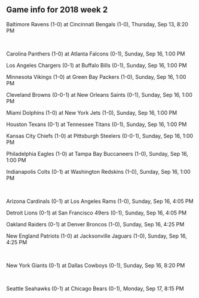 ## Game info for 2018 week 2
Baltimore Ravens (1-0) at Cincinnati Bengals (1-0), Thursday, Sep 13, 8:20 PM


<br/>

Carolina Panthers (1-0) at Atlanta Falcons (0-1), Sunday, Sep 16, 1:00 PM

Los Angeles Chargers (0-1) at Buffalo Bills (0-1), Sunday, Sep 16, 1:00 PM

Minnesota Vikings (1-0) at Green Bay Packers (1-0), Sunday, Sep 16, 1:00 PM

Cleveland Browns (0-0-1) at New Orleans Saints (0-1), Sunday, Sep 16, 1:00 PM

Miami Dolphins (1-0) at New York Jets (1-0), Sunday, Sep 16, 1:00 PM

Houston Texans (0-1) at Tennessee Titans (0-1), Sunday, Sep 16, 1:00 PM

Kansas City Chiefs (1-0) at Pittsburgh Steelers (0-0-1), Sunday, Sep 16, 1:00 PM

Philadelphia Eagles (1-0) at Tampa Bay Buccaneers (1-0), Sunday, Sep 16, 1:00 PM

Indianapolis Colts (0-1) at Washington Redskins (1-0), Sunday, Sep 16, 1:00 PM


<br/>

Arizona Cardinals (0-1) at Los Angeles Rams (1-0), Sunday, Sep 16, 4:05 PM

Detroit Lions (0-1) at San Francisco 49ers (0-1), Sunday, Sep 16, 4:05 PM

Oakland Raiders (0-1) at Denver Broncos (1-0), Sunday, Sep 16, 4:25 PM

New England Patriots (1-0) at Jacksonville Jaguars (1-0), Sunday, Sep 16, 4:25 PM


<br/>

New York Giants (0-1) at Dallas Cowboys (0-1), Sunday, Sep 16, 8:20 PM


<br/>

Seattle Seahawks (0-1) at Chicago Bears (0-1), Monday, Sep 17, 8:15 PM


